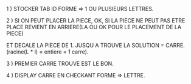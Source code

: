 1 ) STOCKER TAB ID FORME => 1 OU PLUSIEURS LETTRES.

2 ) SI ON PEUT PLACER LA PIECE, OK, SI LA PIECE NE PEUT PAS ETRE PLACE REVIENT EN ARRIERE(LA OU OK POUR LE PLACEMENT DE LA PIECE) 

ET DECALE LA PIECE DE 1. JUSQU A TROUVE LA SOLUTION = CARRE. (racine(L * l) = entiere = 1 carre). 

3 ) PREMIER CARRE TROUVE EST LE BON.

4 ) DISPLAY CARRE EN CHECKANT FORME => LETTRE.


